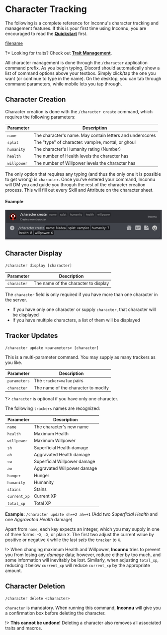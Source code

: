 # Character Tracking

The following is a complete reference for Inconnu's character tracking and management features. If this is your first time using Inconnu, you are encouraged to read the **[Quickstart](quickstart.md)** first.

[filename](includes/parameter-style.md ':include')

?> Looking for traits? Check out **[Trait Management](trait-management.md)**.

All character management is done through the `/character` application command prefix. As you begin typing, Discord should automatically show a list of command options above your textbox. Simply click/tap the one you want (or continue to type in the name). On the desktop, you can tab through command parameters, while mobile lets you tap through.

## Character Creation

Character creation is done with the `/character create` command, which requires the following parameters:

| Parameter   | Description                                               |
|-------------|-----------------------------------------------------------|
| `name`      | The character's name. May contain letters and underscores |
| `splat`     | The "type" of character: vampire, mortal, or ghoul        |
| `humanity`  | The character's Humanity rating (Number)                  |
| `health`    | The number of Health levels the character has             |
| `willpower` | The number of Willpower levels the character has          |

The only option that requires any typing (and thus the only one it is possible to get wrong) is `character`. Once you've entered your command, Inconnu will DM you and guide you throguh the rest of the character creation process. This will fill out every Skill and Attribute on the character sheet.

#### Example

![Character creation example](includes/character-create.png)

## Character Display

```
/character display [character]
```

| Parameter   | Description                                               |
|-------------|-----------------------------------------------------------|
| `character` | The name of the character to display                      |

The `character` field is only required if you have more than one character in the server.

* If you have only one character or supply `character`, that character will be displayed
* If you have multiple characters, a list of them will be displayed

## Tracker Updates

```
/character update <parameters> [character]
```
This is a multi-parameter command. You may supply as many trackers as you like.

| Parameter    | Description                                               |
|--------------|-----------------------------------------------------------|
| `parameters` | The `tracker=value` pairs                                 |
| `character`  | The name of the character to modify                       |

?> `character` is optional if you have only one character.

The following `trackers` names are recognized:

| Parameter    | Description                                               |
|--------------|-----------------------------------------------------------|
| `name`       | The character's new name                                  |
| `health`     | Maximum Health                                            |
| `willpower`  | Maximum Willpower                                         |
| `sh`         | Superficial Health damage                                 |
| `ah`         | Aggravated Health damage                                  |
| `sw`         | Superficial Willpower damage                              |
| `aw`         | Aggravated Willpower damage                               |
| `hunger`     | Hunger                                                    |
| `humanity`   | Humanity                                                  |
| `stains`     | Stains                                                    |
| `current_xp` | Current XP                                                |
| `total_xp`   | Total XP                                                  |

**Example:** `/character update sh=+2 ah=+1` (Add two *Superficial Health* and one *Aggravated Health* damage)

Apart from `name`, each key expects an integer, which you may supply in one of three forms: `+X`, `-X`, or plain `X`. The first two adjust the current value by positive or negative `X` while the last *sets* the `tracker` to `X`.

!> When changing maximum Health and Willpower, **Inconnu** tries to prevent you from losing any *damage* data; however, reduce either by too much, and some information will inevitably be lost. Similarly, when adjusting `total_xp`, reducing it below `current_xp` will reduce `current_xp` by the appropriate amount.

## Character Deletion

```
/character delete <character>
```

`character` is mandatory. When running this command, **Inconnu** will give you a confirmation box before deleting the character.

!> **This cannot be undone!** Deleting a character also removes all associated traits and macros.
